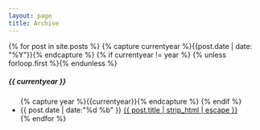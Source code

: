 ```yaml
---
layout: page
title: Archive
---
```


<section class="page-content wc-container">
  {% for post in site.posts %}
    {% capture currentyear %}{{post.date | date: "%Y"}}{% endcapture %}
    {% if currentyear != year %}
      {% unless forloop.first %}</ul>{% endunless %}
      <h5>{{ currentyear }}</h5>
      <ul class="posts">
      {% capture year %}{{currentyear}}{% endcapture %}
    {% endif %}
    <li>
      <time>{{ post.date | date:"%d %b" }}</time>
      <a href="{{ post.url | prepend: site.baseurl }}">
        {{ post.title | strip_html | escape }}
      </a>
    </li>
  {% endfor %}
</section>
